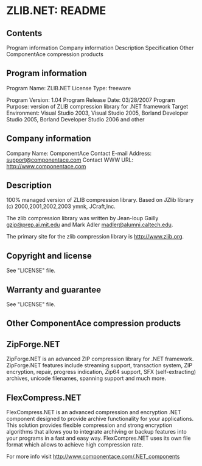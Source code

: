 ZLIB.NET: README
==================================================

Contents
--------

  Program information
  Company information
  Description
  Specification
  Other ComponentAce compression products
  


Program information
-------------------

Program Name:
  ZLIB.NET
License Type: freeware
  
Program Version:
  1.04
Program Release Date:
  03/28/2007
Program Purpose:
  version of ZLIB compression library for .NET framework
Target Environment:
  Visual Studio 2003, Visual Studio 2005, Borland Developer Studio 2005, Borland Developer Studio 2006 and other


Company information
-------------------

Company Name:
  ComponentAce
Contact E-mail Address:
  support@componentace.com
Contact WWW URL:
  http://www.componentace.com


Description
-----------

100% managed version of ZLIB compression library.
Based on JZlib library (c) 2000,2001,2002,2003 ymnk, JCraft,Inc. 

The zlib compression library was written by Jean-loup Gailly gzip@prep.ai.mit.edu and Mark Adler madler@alumni.caltech.edu.

The primary site for the zlib compression library is http://www.zlib.org.

Copyright and license
---------------------

See "LICENSE" file.


Warranty and guarantee
----------------------

See "LICENSE" file.


Other ComponentAce compression products
---------------------------------------

ZipForge.NET  
------------

ZipForge.NET is an advanced ZIP compression library for .NET framework. 
ZipForge.NET features include streaming support, transaction system, ZIP encryption, repair, 
progress indication, Zip64 support, SFX (self-extracting) archives, unicode filenames, spanning support and much more. 

FlexCompress.NET
----------------

FlexCompress.NET is an advanced compression and encryption .NET component designed to provide archive
functionality for your applications. This solution provides flexible compression and strong encryption algorithms that
allows you to integrate archiving or backup features into your programs in a fast and easy way. 
FlexCompres.NET uses its own file format which allows to achieve high compression rate. 

For more info visit
http://www.componentace.com/.NET_components
